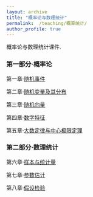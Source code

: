 ```yaml
---
layout: archive
title: "概率论与数理统计"
permalink:  /teaching/概率统计/
author_profile: true
---
```

概率论与数理统计课件.
<!---
内容隐藏
--->

### 第一部分·概率论

第一章·[随机事件](https://kuanhoutian.github.io/files/Probability_CN/gltj_1_print_version.pdf)

第二章·[随机变量及其分布](https://kuanhoutian.github.io/files/Probability_CN/gltj_2_print_version.pdf)

第三章·[随机向量](https://kuanhoutian.github.io/files/Probability_CN/gltj_3_print_version.pdf)

第四章·[数字特征](https://kuanhoutian.github.io/files/Probability_CN/gltj_4_print_version.pdf)

第五章·[大数定律与中心极限定理](https://kuanhoutian.github.io/files/Probability_CN/gltj_5_print_version.pdf)

### 第二部分·数理统计

第六章·[样本与统计量](https://kuanhoutian.github.io/files/Probability_CN/gltj_6_print_version.pdf)

第七章·[参数估计](https://kuanhoutian.github.io/files/Probability_CN/gltj_7_print_version.pdf)

第八章·[假设检验](https://kuanhoutian.github.io/files/Probability_CN/gltj_8_print_version.pdf)
